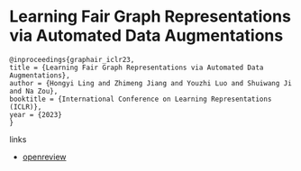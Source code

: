 # Learning Fair Graph Representations via Automated Data Augmentations

```
@inproceedings{graphair_iclr23,
title = {Learning Fair Graph Representations via Automated Data Augmentations},
author = {Hongyi Ling and Zhimeng Jiang and Youzhi Luo and Shuiwang Ji and Na Zou},
booktitle = {International Conference on Learning Representations (ICLR)},
year = {2023}
}
```

links
- [openreview](https://openreview.net/forum?id=1_OGWcP1s9w)
